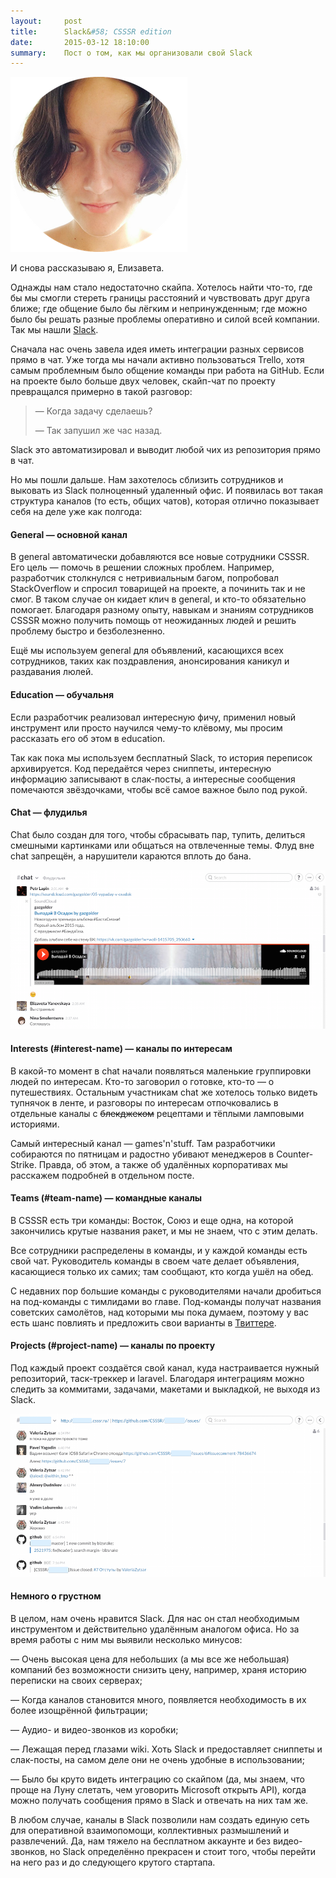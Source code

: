 ```yaml
---
layout:     post
title:      Slack&#58; CSSSR edition
date:       2015-03-12 18:10:00
summary:    Пост о том, как мы организовали свой Slack
---
```


![EYanovskaya](/images/eyanovskaya.png)

И снова рассказываю я, Елизавета.

Однажды нам стало недостаточно скайпа. Хотелось найти что-то, где бы мы смогли стереть границы расстояний и чувствовать друг друга ближе; где общение было бы лёгким и непринужденным; где можно было бы решать разные проблемы оперативно и силой всей компании. Так мы нашли [Slack](http://bit.ly/1Mu3ujA).

Сначала нас очень завела идея иметь интеграции разных сервисов прямо в чат. Уже тогда мы начали активно пользоваться Trello, хотя самым проблемным было общение команды при работа на GitHub. Если на проекте было больше двух человек, скайп-чат по проекту превращался примерно в такой разговор:

<blockquote>
<p>— Когда задачу сделаешь?</p>
<p>— Так запушил же час назад.</p>
</blockquote>

Slack это автоматизировал и выводит любой чих из репозитория прямо в чат.

Но мы пошли дальше. Нам захотелось сблизить сотрудников и выковать из Slack полноценный удаленный офис. И появилась вот такая структура каналов (то есть, общих чатов), которая отлично показывает себя на деле уже как полгода:

#### General — основной канал

В general автоматически добавляются все новые сотрудники CSSSR. Его цель — помочь в решении сложных проблем. Например, разработчик столкнулся с нетривиальным багом, попробовал StackOverflow и спросил товарищей на проекте, а починить так и не смог. В таком случае он кидает клич в general, и кто-то обязательно помогает. Благодаря разному опыту, навыкам и знаниям сотрудников CSSSR можно получить помощь от неожиданных людей и решить проблему быстро и безболезненно.

Ещё мы используем general для объявлений, касающихся всех сотрудников, таких как поздравления, анонсирования каникул и раздавания люлей.

#### Education — обучальня

Если разработчик реализовал интересную фичу, применил новый инструмент или просто научился чему-то клёвому, мы просим рассказать его об этом в education.

Так как пока мы используем бесплатный Slack, то история переписок архивируется. Код передаётся через сниппеты,  интересную информацию записывают в слак-посты, а интересные сообщения помечаются звёздочками, чтобы всё самое важное было под рукой.

#### Chat — флудилья

Chat было создан для того, чтобы сбрасывать пар, тупить, делиться смешными картинками или общаться на отвлеченные темы. Флуд вне chat запрещён, а нарушители караются вплоть до бана.

![Chat](/images/chat-example.png)

#### Interests (#interest-name) — каналы по интересам

В какой-то момент в chat начали появляться маленькие группировки людей по интересам. Кто-то заговорил о готовке, кто-то — о путешествиях. Остальным участникам chat же хотелось только видеть тупнячок в ленте, и разговоры по интересам отпочковались в отдельные каналы с <s>блекджеком</s> рецептами и тёплыми ламповыми историями.

Самый интересный канал — games'n'stuff. Там разработчики собираются по пятницам и радостно убивают менеджеров в Counter-Strike. Правда, об этом, а также об удалённых корпоративах мы расскажем подробней в отдельном посте.

#### Teams (#team-name) — командные каналы

В CSSSR есть три команды: Восток, Союз и еще одна, на которой закончились крутые названия ракет, и мы не знаем, что с этим делать.

Все сотрудники распределены в команды, и у каждой команды есть свой чат. Руководитель команды в своем чате делает объявления, касающиеся только их самих; там сообщают, кто когда ушёл на обед.

С недавних пор большие команды с руководителями начали дробиться на под-команды с тимлидами во главе. Под-команды получат названия советских самолётов, над которыми мы пока думаем, поэтому у вас есть шанс повлиять и предложить свои варианты в [Твиттере](http://bit.ly/1EzPmoj).

#### Projects (#project-name) — каналы по проекту

Под каждый проект создаётся свой канал, куда настраивается нужный репозиторий, таск-треккер и laravel. Благодаря интеграциям можно следить за коммитами, задачами, макетами и выкладкой, не выходя из Slack.

![Slack](/images/project-example.png)

#### Немного о грустном

В целом, нам очень нравится Slack. Для нас он стал необходимым инструментом и действительно удалённым аналогом офиса. Но за время работы с ним мы выявили несколько минусов:

<p>— Очень высокая цена для небольших (а мы все же небольшая) компаний без возможности снизить цену, например, храня историю переписки на своих серверах;</p>
<p>— Когда каналов становится много, появляется необходимость в их более изощрённой фильтрации;</p>
<p>— Аудио- и видео-звонков из коробки;</p>
<p>— Лежащая перед глазами wiki. Хоть Slack и предоставляет сниппеты и слак-посты, на самом деле они не очень удобные в использовании;</p>
<p>— Было бы круто видеть интеграцию со скайпом (да, мы знаем, что проще на Луну слетать, чем уговорить Microsoft открыть API), когда можно получать сообщения прямо в Slack и отвечать на них там же.</p>

В любом случае, каналы в Slack позволили нам создать единую сеть для оперативной взаимопомощи, коллективных размышлений и развлечений. Да, нам тяжело на бесплатном аккаунте и без видео-звонков, но Slack определённо прекрасен и стоит того, чтобы перейти на него раз и до следующего крутого стартапа.
